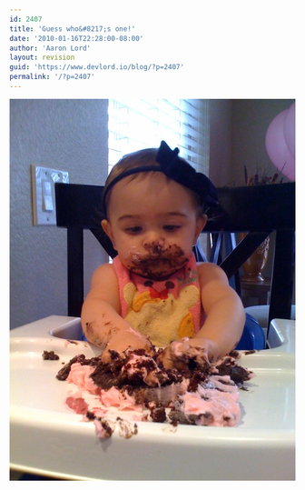 ```yaml
---
id: 2407
title: 'Guess who&#8217;s one!'
date: '2010-01-16T22:28:00-08:00'
author: 'Aaron Lord'
layout: revision
guid: 'https://www.devlord.io/blog/?p=2407'
permalink: '/?p=2407'
---
```


<p class="mobile-photo"><a href="/wp-content/uploads/2011/10/photo-743772.jpg"><img src="/wp-content/uploads/2011/10/photo-743772.jpg?w=225" border="0" alt="" /></a></p><div class="blogger-post-footer"><img width='1' height='1' src="https://www.devlord.io/blog/guess-whos-one/"' /></div>